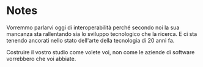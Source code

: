 # Notes

Vorremmo parlarvi oggi di interoperabilità perché secondo noi la sua mancanza
sta rallentando sia lo sviluppo tecnologico che la ricerca. E ci sta tenendo ancorati nello
stato dell'arte della tecnologia di 20 anni fa.

Costruire il vostro studio come volete voi, non come le aziende di software
vorrebbero che voi abbiate.